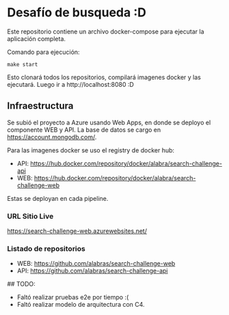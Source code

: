 # Desafío de busqueda :D

Este repositorio contiene un archivo docker-compose para ejecutar la aplicación completa.

Comando para ejecución:

```
make start
```

Esto clonará todos los repositorios, compilará imagenes docker y las ejecutará. Luego ir a http://localhost:8080 :D

## Infraestructura

Se subió el proyecto a Azure usando Web Apps, en donde se deployo el componente WEB y API. La base de datos se cargo en https://account.mongodb.com/.

Para las imagenes docker se uso el registry de docker hub:

- API: https://hub.docker.com/repository/docker/alabra/search-challenge-api
- WEB: https://hub.docker.com/repository/docker/alabra/search-challenge-web

Estas se deployan en cada pipeline.

### URL Sitio Live

https://search-challenge-web.azurewebsites.net/

### Listado de repositorios

- WEB: https://github.com/alabras/search-challenge-web
- API: https://github.com/alabras/search-challenge-api

## TODO:

- Faltó realizar pruebas e2e por tiempo :(
- Faltó realizar modelo de arquitectura con C4.
